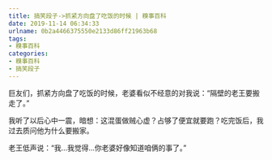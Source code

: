 ```yaml
---
title: 搞笑段子->抓紧方向盘了吃饭的时候 | 糗事百科
date: 2019-11-14 06:34:33
urlname: 0b2a4466375550e2133d86ff21963b68
tags: 
- 糗事百科
categories:
- 糗事百科
- 搞笑段子
---
```

巨友们，抓紧方向盘了吃饭的时候，老婆看似不经意的对我说：“隔壁的老王要搬走了。”

我听了以后心中一震，暗想：这混蛋做贼心虚？占够了便宜就要跑？吃完饭后，我过去质问他为什么要搬家。

老王低声说：“我…我觉得…你老婆好像知道咱俩的事了。”



